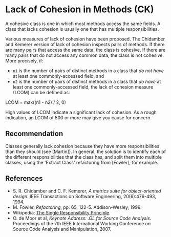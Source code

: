 # Lack of Cohesion in Methods (CK)
A cohesive class is one in which most methods access the same fields. A class that lacks cohesion is usually one that has multiple responsibilities.

Various measures of lack of cohesion have been proposed. The Chidamber and Kemerer version of lack of cohesion inspects pairs of methods. If there are many pairs that access the same data, the class is cohesive. If there are many pairs that do not access any common data, the class is not cohesive. More precisely, if:

* `n1` is the number of pairs of distinct methods in a class that *do not have* at least one commonly-accessed field, and
* `n2` is the number of pairs of distinct methods in a class that *do have* at least one commonly-accessed field,
the lack of cohesion measure (LCOM) can be defined as:

LCOM = max((n1 - n2) / 2, 0)

High values of LCOM indicate a significant lack of cohesion. As a rough indication, an LCOM of 500 or more may give you cause for concern.


## Recommendation
Classes generally lack cohesion because they have more responsibilities than they should (see \[Martin\]). In general, the solution is to identify each of the different responsibilities that the class has, and split them into multiple classes, using the 'Extract Class' refactoring from \[Fowler\], for example.


## References
* S. R. Chidamber and C. F. Kemerer, *A metrics suite for object-oriented design*. IEEE Transactions on Software Engineering, 20(6):476-493, 1994.
* M. Fowler, *Refactoring*, pp. 65, 122-5. Addison-Wesley, 1999.
* Wikipedia: [The Single Responsibility Principle](https://en.wikipedia.org/wiki/Single_responsibility_principle).
* O. de Moor et al, *Keynote Address: .QL for Source Code Analysis*. Proceedings of the 7th IEEE International Working Conference on Source Code Analysis and Manipulation, 2007.
